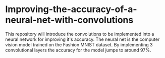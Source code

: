 # Improving-the-accuracy-of-a-neural-net-with-convolutions
This repository will introduce the convolutions to be implemented into a neural network for improving it's accuracy. The neural net is the computer vision model trained on the Fashion MNIST dataset. By implementing 3 convolutional layers the accuracy for the model jumps to around 97%. 
